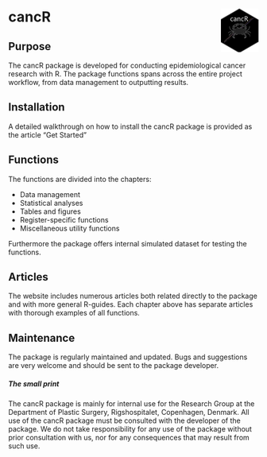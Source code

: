 
<!-- README.md is generated from README.Rmd. Please edit that file -->

# cancR <img src="man/figures/logo.png" align="right" height="88" alt="" />

<!-- badges: start -->

<!-- badges: end -->

## Purpose

The cancR package is developed for conducting epidemiological cancer
research with R. The package functions spans across the entire project
workflow, from data management to outputting results.

## Installation

A detailed walkthrough on how to install the cancR package is provided
as the article “Get Started”

## Functions

The functions are divided into the chapters:  
- Data management  
- Statistical analyses  
- Tables and figures  
- Register-specific functions  
- Miscellaneous utility functions  

Furthermore the package offers internal simulated dataset for testing
the functions.

## Articles

The website includes numerous articles both related directly to the
package and with more general R-guides. Each chapter above has separate
articles with thorough examples of all functions.

## Maintenance

The package is regularly maintained and updated. Bugs and suggestions
are very welcome and should be sent to the package developer.  

##### The small print

The cancR package is mainly for internal use for the Research Group at
the Department of Plastic Surgery, Rigshospitalet, Copenhagen, Denmark.
All use of the cancR package must be consulted with the developer of the
package. We do not take responsibility for any use of the package
without prior consultation with us, nor for any consequences that may
result from such use.
